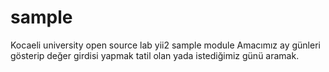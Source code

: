# sample
Kocaeli university open source lab yii2 sample module
Amacımız ay günleri gösterip değer girdisi yapmak tatil olan yada istediğimiz günü aramak.
